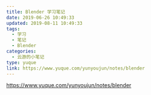 ```yaml
---
title: Blender 学习笔记
date: 2019-06-26 10:49:33
updated: 2019-08-11 10:49:33
tags:
  - 学习
  - 笔记
  - Blender
categories:
  - 云游的小笔记
type: yuque
link: https://www.yuque.com/yunyoujun/notes/blender
---
```


<https://www.yuque.com/yunyoujun/notes/blender>
